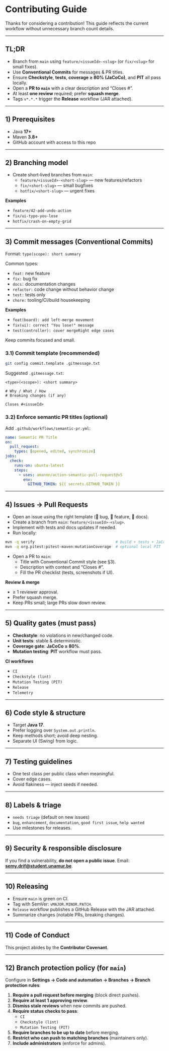 # Contributing Guide

Thanks for considering a contribution! This guide reflects the current workflow without unnecessary branch count details.

---

## TL;DR
- Branch from `main` using `feature/<issueId>-<slug>` (or `fix/<slug>` for small fixes).
- Use **Conventional Commits** for messages & PR titles.
- Ensure **Checkstyle**, **tests**, **coverage ≥ 80% (JaCoCo)**, and **PIT** all pass locally.
- Open a **PR to `main`** with a clear description and “Closes #<issueId>”.
- At least **one review** required; prefer **squash merge**.
- Tags `v*.*.*` trigger the **Release** workflow (JAR attached).

---

## 1) Prerequisites
- Java **17+**
- Maven **3.8+**
- GitHub account with access to this repo

---

## 2) Branching model
- Create short‑lived branches from `main`:
  - `feature/<issueId>-<short-slug>` — new features/refactors
  - `fix/<short-slug>` — small bugfixes
  - `hotfix/<short-slug>` — urgent fixes

**Examples**
- `feature/42-add-undo-action`
- `fix/ui-typo-you-lose`
- `hotfix/crash-on-empty-grid`

---

## 3) Commit messages (Conventional Commits)
Format: `type(scope): short summary`

Common types:
- `feat:` new feature  
- `fix:` bug fix  
- `docs:` documentation changes  
- `refactor:` code change without behavior change  
- `test:` tests only  
- `chore:` tooling/CI/build housekeeping

**Examples**
- `feat(board): add left-merge movement`
- `fix(ui): correct "You lose!" message`
- `test(controller): cover mergeRight edge cases`

Keep commits focused and small.

### 3.1) Commit template (recommended)
```bash
git config commit.template .gitmessage.txt
```
Suggested `.gitmessage.txt`:
```text
<type>(<scope>): <short summary>

# Why / What / How
# Breaking changes (if any)

Closes #<issueId>
```

### 3.2) Enforce semantic PR titles (optional)
Add `.github/workflows/semantic-pr.yml`:
```yaml
name: Semantic PR Title
on:
  pull_request:
    types: [opened, edited, synchronize]
jobs:
  check:
    runs-on: ubuntu-latest
    steps:
      - uses: amannn/action-semantic-pull-request@v5
        env:
          GITHUB_TOKEN: ${{ secrets.GITHUB_TOKEN }}
```

---

## 4) Issues → Pull Requests
- Open an issue using the right template (🐛 bug, 🧩 feature, 📝 docs).
- Create a branch from `main`: `feature/<issueId>-<slug>`.
- Implement with tests and docs updates if needed.
- Run locally:
```bash
mvn -q verify                                    # build + tests + JaCoCo report (≥ 80% gate)
mvn -q org.pitest:pitest-maven:mutationCoverage  # optional local PIT
```
- Open a PR to `main`:
  - Title with Conventional Commit style (see §3).
  - Description with context and “Closes #<issueId>”.
  - Fill the PR checklist (tests, screenshots if UI).

**Review & merge**
- ≥ 1 reviewer approval.
- Prefer squash merge.
- Keep PRs small; large PRs slow down review.

---

## 5) Quality gates (must pass)
- **Checkstyle**: no violations in new/changed code.
- **Unit tests**: stable & deterministic.
- **Coverage gate**: **JaCoCo ≥ 80%**.
- **Mutation testing**: **PIT** workflow must pass.

**CI workflows**
- `CI`
- `Checkstyle (lint)`
- `Mutation Testing (PIT)`
- `Release`
- `Telemetry`

---

## 6) Code style & structure
- Target **Java 17**.
- Prefer logging over `System.out.println`.
- Keep methods short; avoid deep nesting.
- Separate UI (Swing) from logic.

---

## 7) Testing guidelines
- One test class per public class when meaningful.
- Cover edge cases.
- Avoid flakiness — inject seeds if needed.

---

## 8) Labels & triage
- `needs triage` (default on new issues)
- `bug`, `enhancement`, `documentation`, `good first issue`, `help wanted`
- Use milestones for releases.

---

## 9) Security & responsible disclosure
If you find a vulnerability, **do not open a public issue**. Email: **semy.drif@student.unamur.be**.

---

## 10) Releasing
- Ensure `main` is green on CI.
- Tag with SemVer: `vMAJOR.MINOR.PATCH`.
- `Release` workflow publishes a GitHub Release with the JAR attached.
- Summarize changes (notable PRs, breaking changes).

---

## 11) Code of Conduct
This project abides by the **Contributor Covenant**.

---

## 12) Branch protection policy (for `main`)
Configure in **Settings → Code and automation → Branches → Branch protection rules**:
1. **Require a pull request before merging** (block direct pushes).
2. **Require at least 1 approving review**.
3. **Dismiss stale reviews** when new commits are pushed.
4. **Require status checks to pass**:
   - `CI`
   - `Checkstyle (lint)`
   - `Mutation Testing (PIT)`
5. **Require branches to be up to date** before merging.
6. **Restrict who can push to matching branches** (maintainers only).
7. **Include administrators** (enforce for admins).


